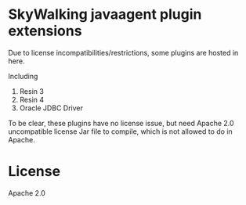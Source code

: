 # SkyWalking javaagent plugin extensions
Due to license incompatibilities/restrictions, some plugins are hosted in here.

Including
1. Resin 3
1. Resin 4
1. Oracle JDBC Driver

To be clear, these plugins have no license issue, but need Apache 2.0 uncompatible license Jar file to compile, which is not allowed to do in Apache. 

# License
Apache 2.0
